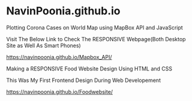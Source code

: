 # NavinPoonia.github.io
Plotting Corona Cases on World Map using MapBox API and JavaScript

Visit The Below Link to Check The RESPONSIVE Webpage(Both Desktop Site as Well As Smart Phones)

https://navinpoonia.github.io/Mapbox_API/


Making a RESPONSIVE Food Website Design Using HTML and CSS

This Was My First Frontend Design During Web Developement

https://navinpoonia.github.io/Foodwebsite/


